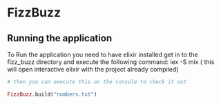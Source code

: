 # FizzBuzz

## Running the application

To Run the application you need to have elixir installed get in to the fizz_buzz directory and execute the following command: 
iex -S mix ( this will open interactive elixir with the project already compiled)

```elixir
# then you can execute this on the console to check it out

FizzBuzz.build("numbers.txt")

```